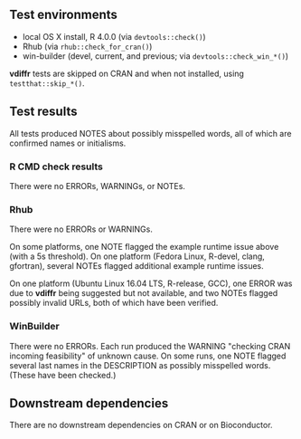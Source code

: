 ## Test environments

* local OS X install, R 4.0.0 (via `devtools::check()`)
* Rhub (via `rhub::check_for_cran()`)
* win-builder (devel, current, and previous; via `devtools::check_win_*()`)

**vdiffr** tests are skipped on CRAN and when not installed, using `testthat::skip_*()`.

## Test results

All tests produced NOTES about possibly misspelled words, all of which are confirmed names or initialisms.

### R CMD check results

There were no ERRORs, WARNINGs, or NOTEs.

### Rhub

There were no ERRORs or WARNINGs.

On some platforms, one NOTE flagged the example runtime issue above (with a 5s threshold). On one platform (Fedora Linux, R-devel, clang, gfortran), several NOTEs flagged additional example runtime issues.

On one platform (Ubuntu Linux 16.04 LTS, R-release, GCC), one ERROR was due to **vdiffr** being suggested but not available, and two NOTEs flagged possibly invalid URLs, both of which have been verified.

### WinBuilder

There were no ERRORs. Each run produced the WARNING "checking CRAN incoming feasibility" of unknown cause. On some runs, one NOTE flagged several last names in the DESCRIPTION as possibly misspelled words. (These have been checked.)

## Downstream dependencies

There are no downstream dependencies on CRAN or on Bioconductor.
